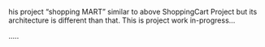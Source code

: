 his project  “shopping MART” similar to above ShoppingCart Project but its architecture is different than that. This is project work in-progress...

….. 
